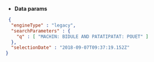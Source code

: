* **Data params**

```json
 {
  "engineType" : "legacy",
  "searchParameters" : {
    "q" : [ "MACHIN: BIDULE AND PATATIPATAT: POUET" ]
  },
  "selectionDate" : "2018-09-07T09:37:19.152Z"
}
```
